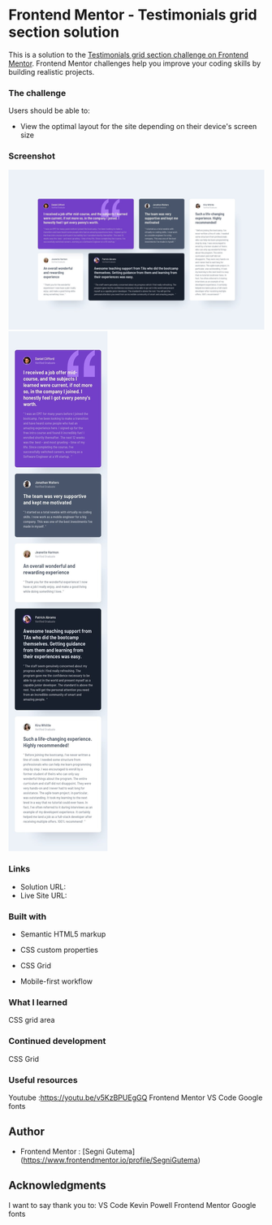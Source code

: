 # Frontend Mentor - Testimonials grid section solution

This is a solution to the [Testimonials grid section challenge on Frontend Mentor](https://www.frontendmentor.io/challenges/testimonials-grid-section-Nnw6J7Un7). Frontend Mentor challenges help you improve your coding skills by building realistic projects.

### The challenge

Users should be able to:

- View the optimal layout for the site depending on their device's screen size

### Screenshot

![](./design/desktop-design.jpg)
![](./design/mobile-design.jpg)

### Links

- Solution URL:
- Live Site URL:

### Built with

- Semantic HTML5 markup
- CSS custom properties

- CSS Grid
- Mobile-first workflow

### What I learned

CSS grid area

### Continued development

CSS Grid

### Useful resources

Youtube :https://youtu.be/v5KzBPUEgGQ
Frontend Mentor
VS Code
Google fonts

## Author

- Frontend Mentor : [Segni Gutema] (https://www.frontendmentor.io/profile/SegniGutema)

## Acknowledgments

I want to say thank you to:
VS Code
Kevin Powell
Frontend Mentor
Google fonts
